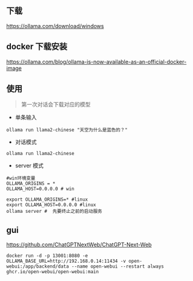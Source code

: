 ## 下载
https://ollama.com/download/windows

## docker 下载安装
https://ollama.com/blog/ollama-is-now-available-as-an-official-docker-image

## 使用

> 第一次对话会下载对应的模型

- 单条输入
```
ollama run llama2-chinese "天空为什么是蓝色的？"
```
- 对话模式
```
ollama run llama2-chinese

```

- server 模式
```
#win环境变量
OLLAMA_ORIGINS = *
OLLAMA_HOST=0.0.0.0 # win

export OLLAMA_ORIGINS=* #linux
export OLLAMA_HOST=0.0.0.0 #linux
ollama server #  先要终止之前的启动服务
```

## gui
https://github.com/ChatGPTNextWeb/ChatGPT-Next-Web
```
docker run -d -p 13001:8080 -e OLLAMA_BASE_URL=http://192.168.0.14:11434 -v open-webui:/app/backend/data --name open-webui --restart always ghcr.io/open-webui/open-webui:main
```
